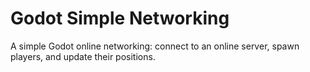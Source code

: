 # Godot Simple Networking

A simple Godot online networking: connect to an online server, spawn players, and update their positions.